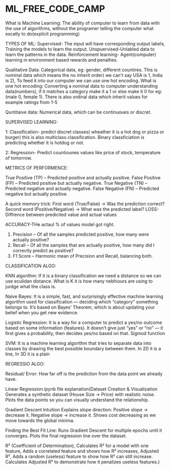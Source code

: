 # ML_FREE_CODE_CAMP

What is Machine Learning: The ability of computer to learn from data with the use of algorithms, without the programer telling the computer what excatly to do(explicit programming)

TYPES OF ML: Supervised- The input will have corresponding output labels, Training the models to learn the output.
Unspuervised-Unlabled data to learn the patterns in the data.
Reinforcement learning- Agent(computer) learning in environment based rewards and penalties.

Qualitative Data: Categorical data, eg: gender, different countires. This is nominal data which means the no inherit order( we can't say USA is 1, India is 2), To feed it into our computer we can use one hot encoding. What is one hot encoding: Converting a nominal data to computer understanding data(numbers), if it matches a category make it a 1 or else make it 0 for eg:(male 0, female 1). There is also ordinal data which inherit values for example ratings from 1-5

Quntitaive data: Numerical data, which can be continuoues or discret. 

SUPERVISED LEARNING:

1: Classification- predict discret classes( wheather it is a hot dog or pizza or burger) this is also multiclass classification. Binary classficiation is predicting whether it is hotdog or not. 

2: Regression- Predict countiounes values like price of stock, temperature of tomorrow.

METRICS OF PERFORMENCE:

True Positive (TP) – Predicted positive and actually positive.
False Positive (FP) – Predicted positive but actually negative.
True Negative (TN) – Predicted negative and actually negative.
False Negative (FN) – Predicted negative but actually positive.

A quick memory trick:
First word (True/False) → Was the prediction correct?
Second word (Positive/Negative) → What was the predicted label?
LOSS- Diffrence between predicited value and actual values

ACCURACY-THe actaul % of values model got right.
1. Precision – Of all the samples predicted positive, how many were actually positive?
2. Recall – Of all the samples that are actually positive, how many did I correctly predict as positive?
3. F1 Score – Harmonic mean of Precision and Recall, balancing both.

CLASSIFICATION ALGO:

KNN algorithm: If it is a binary classification we need a distance so we can use eculidan distance. What is K it is how many nebhiours are using to jurdge what the class is.

Naive Bayes: It is a simple, fast, and surprisingly effective machine learning algorithm used for classification — deciding which “category” something belongs to. It’s based on Bayes’ Theorem, which is about updating your belief when you get new evidence.

Logistic Regression: It is a way for a computer to predict a yes/no outcome based on some information (features). It doesn’t give just “yes” or “no” — it first gives a probability, then decides yes/no based on that. Sigmod function

SVM: It is a machine learning algorithm that tries to separate data into classes by drawing the best possible boundary between them. In 2D it is a line, In 3D it is a plain

REGRESSIO ALGO:

Residual/ Error: How far off is the prediction from the data point we already have.

Linear Regression.ipynb file explanation(Dataset Creation & Visualization Generates a synthetic dataset (House Size → Price) with realistic noise. Plots the data points so you can visually understand the relationship.

Gradient Descent Intuition
Explains slope direction:
Positive slope → decrease it.
Negative slope → increase it.
Shows cost decreasing as we move towards the global minima.

Finding the Best Fit Line: Runs Gradient Descent for multiple epochs until it converges. Plots the final regression line over the dataset.

R² (Coefficient of Determination), Calculates R² for a model with one feature, Adds a correlated feature and shows how R² increases, Adjusted R², Adds a random (useless) feature to show how R² can still increase. Calculates Adjusted R² to demonstrate how it penalizes useless features.)






